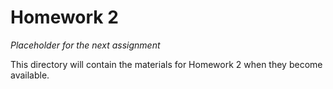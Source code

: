 # Homework 2

*Placeholder for the next assignment*

This directory will contain the materials for Homework 2 when they become available.